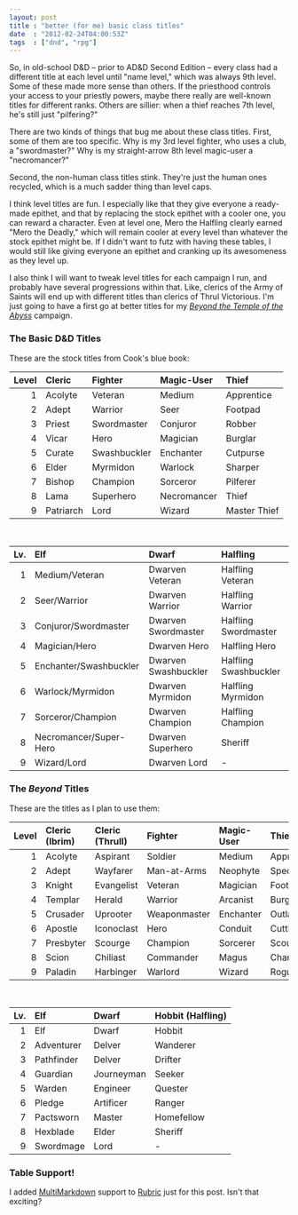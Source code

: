 ```yaml
---
layout: post
title : "better (for me) basic class titles"
date  : "2012-02-24T04:00:53Z"
tags  : ["dnd", "rpg"]
---
```

So, in old-school D&D – prior to AD&D Second Edition – every class had a
different title at each level until "name level," which was always 9th
level.  Some of these made more sense than others.  If the priesthood
controls your access to your priestly powers, maybe there really are
well-known titles for different ranks.  Others are sillier: when a thief
reaches 7th level, he's still just "pilfering?"

There are two kinds of things that bug me about these class titles.
First, some of them are too specific.  Why is my 3rd level fighter, who
uses a club, a "swordmaster?"  Why is my straight-arrow 8th level
magic-user a "necromancer?"

Second, the non-human class titles stink.  They're just the human ones
recycled, which is a much sadder thing than level caps.

I think level titles are fun.  I especially like that they give everyone
a ready-made epithet, and that by replacing the stock epithet with a
cooler one, you can reward a character.  Even at level one, Mero the
Halfling clearly earned "Mero the Deadly," which will remain cooler at
every level than whatever the stock epithet might be.  If I didn't want
to futz with having these tables, I would still like giving everyone an
epithet and cranking up its awesomeness as they level up.

I also think I will want to tweak level titles for each campaign I run,
and probably have several progressions within that.  Like, clerics of
the Army of Saints will end up with different titles than clerics of
Thrul Victorious.  I'm just going to have a first go at better titles
for my [*Beyond the Temple of the
Abyss*](http://dudgeonmaster.org/games/beyond/) campaign.

### The Basic D&D Titles

These are the stock titles from Cook's blue book:

| Level | Cleric    | Fighter      | Magic-User  | Thief        |
|------:|:----------|:-------------|:------------|:-------------|
| 1     | Acolyte   | Veteran      | Medium      | Apprentice   |
| 2     | Adept     | Warrior      | Seer        | Footpad      |
| 3     | Priest    | Swordmaster  | Conjuror    | Robber       |
| 4     | Vicar     | Hero         | Magician    | Burglar      |
| 5     | Curate    | Swashbuckler | Enchanter   | Cutpurse     |
| 6     | Elder     | Myrmidon     | Warlock     | Sharper      |
| 7     | Bishop    | Champion     | Sorceror    | Pilferer     |
| 8     | Lama      | Superhero    | Necromancer | Thief        |
| 9     | Patriarch | Lord         | Wizard      | Master Thief |

 

| Lv. | Elf                    | Dwarf                | Halfling              |
|----:|:-----------------------|:---------------------|:----------------------|
| 1   | Medium/Veteran         | Dwarven Veteran      | Halfling Veteran      |
| 2   | Seer/Warrior           | Dwarven Warrior      | Halfling Warrior      |
| 3   | Conjuror/Swordmaster   | Dwarven Swordmaster  | Halfling Swordmaster  |
| 4   | Magician/Hero          | Dwarven Hero         | Halfling Hero         |
| 5   | Enchanter/Swashbuckler | Dwarven Swashbuckler | Halfling Swashbuckler |
| 6   | Warlock/Myrmidon       | Dwarven Myrmidon     | Halfling Myrmidon     |
| 7   | Sorceror/Champion      | Dwarven Champion     | Halfling Champion     |
| 8   | Necromancer/Super-Hero | Dwarven Superhero    | Sheriff               |
| 9   | Wizard/Lord            | Dwarven Lord         | -                     |

### The *Beyond* Titles

These are the titles as I plan to use them:

| Level | Cleric (Ibrim) | Cleric (Thrull) | Fighter      | Magic-User  | Thief        |
|------:|:---------------|:----------------|:-------------|:------------|:-------------|
| 1     | Acolyte        | Aspirant        | Soldier      | Medium      | Apprentice   |
| 2     | Adept          | Wayfarer        | Man-at-Arms  | Neophyte    | Specialist   |
| 3     | Knight         | Evangelist      | Veteran      | Magician    | Footpad      |
| 4     | Templar        | Herald          | Warrior      | Arcanist    | Burglar      |
| 5     | Crusader       | Uprooter        | Weaponmaster | Enchanter   | Outlaw       |
| 6     | Apostle        | Iconoclast      | Hero         | Conduit     | Cutthroat    |
| 7     | Presbyter      | Scourge         | Champion     | Sorcerer    | Scoundrel    |
| 8     | Scion          | Chiliast        | Commander    | Magus       | Charlatan    |
| 9     | Paladin        | Harbinger       | Warlord      | Wizard      | Rogue        |

 

| Lv. | Elf                    | Dwarf      | Hobbit (Halfling) |
|----:|:-----------------------|:-----------|:------------------|
| 1   | Elf                    | Dwarf      | Hobbit            |
| 2   | Adventurer             | Delver     | Wanderer          |
| 3   | Pathfinder             | Delver     | Drifter           |
| 4   | Guardian               | Journeyman | Seeker            |
| 5   | Warden                 | Engineer   | Quester           |
| 6   | Pledge                 | Artificer  | Ranger            |
| 7   | Pactsworn              | Master     | Homefellow        |
| 8   | Hexblade               | Elder      | Sheriff           |
| 9   | Swordmage              | Lord       | -                 |

### Table Support!

I added [MultiMarkdown](http://fletcherpenney.net/multimarkdown/) support to
[Rubric](https://metacpan.org/release/Rubric) just for this post.  Isn't that
exciting?

